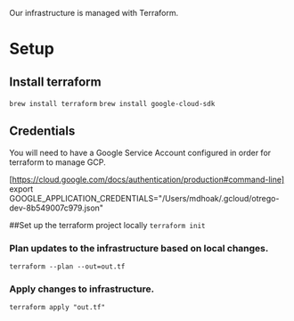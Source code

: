Our infrastructure is managed with Terraform.

# Setup

## Install terraform
`brew install terraform`
`brew install google-cloud-sdk`

## Credentials

You will need to have a Google Service Account configured in order for terraform to manage GCP.

[https://cloud.google.com/docs/authentication/production#command-line]
export GOOGLE_APPLICATION_CREDENTIALS="/Users/mdhoak/.gcloud/otrego-dev-8b549007c979.json"

##Set up the terraform project locally
`terraform init`

### Plan updates to the infrastructure based on local changes.
`terraform --plan --out=out.tf`

### Apply changes to infrastructure.
`terraform apply "out.tf"`
